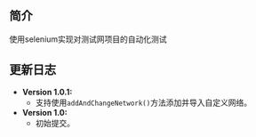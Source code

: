 ## 简介
使用selenium实现对测试网项目的自动化测试

## 更新日志
* **Version 1.0.1:**  
  * 支持使用`addAndChangeNetwork()`方法添加并导入自定义网络。
* **Version 1.0:**  
  * 初始提交。
